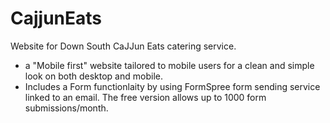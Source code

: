 # CajjunEats
Website for Down South CaJJun Eats catering service. 
* a "Mobile first" website tailored to mobile users for a clean and simple look on both desktop and mobile. 
* Includes a Form functionlaity by using FormSpree form sending service linked to an email. The free version allows up to 1000 form submissions/month. 
